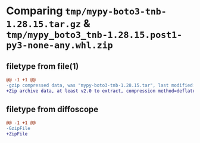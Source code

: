 # Comparing `tmp/mypy-boto3-tnb-1.28.15.tar.gz` & `tmp/mypy_boto3_tnb-1.28.15.post1-py3-none-any.whl.zip`

## filetype from file(1)

```diff
@@ -1 +1 @@
-gzip compressed data, was "mypy-boto3-tnb-1.28.15.tar", last modified: Fri Jul 28 20:43:53 2023, max compression
+Zip archive data, at least v2.0 to extract, compression method=deflate
```

## filetype from diffoscope

```diff
@@ -1 +1 @@
-GzipFile
+ZipFile
```

